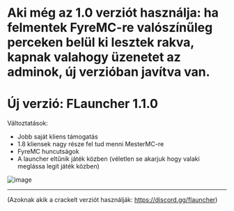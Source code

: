 # Aki még az 1.0 verziót használja: ha felmentek FyreMC-re valószínűleg perceken belül ki lesztek rakva, kapnak valahogy üzenetet az adminok, új verzióban javítva van.

# Új verzió: FLauncher 1.1.0

Változtatások:
- Jobb saját kliens támogatás
- 1.8 kliensek nagy része fel tud menni MesterMC-re
- FyreMC huncutságok
- A launcher eltűnik játék közben (véletlen se akarjuk hogy valaki meglássa legit játék közben)

![image](https://user-images.githubusercontent.com/108583954/180604625-d212046f-8fef-4fda-9844-09cd58d7096c.png)

-----
(Azoknak akik a crackelt verziót használják: https://discord.gg/flauncher)
